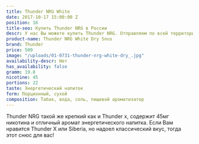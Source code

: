 ```yaml
---
title: Thunder NRG White
date: 2017-10-17 15:00:00 Z
position: 16
title-seo: Купить Thunder NRG в России
descr: У нас Вы можете купить Thunder NRG. Отправляем по всей территории России.
product-name: Thunder NRG White Dry Snus
brand: Thunder
price: 500
image: "/uploads/01-0731-thunder-nrg-white-dry_.jpg"
availability-descr: Нет
has_availability: false
gramm: 19.8
nicotine: 45
portions: 22
taste: Энергетический напиток
form: Порционный, сухой
composition: Табак, вода, соль, пищевой ароматизатор
---
```


Thunder NRG такой же крепкий как и Thunder x, содержит 45мг никотина и отличный аромат энергетического напитка.
Если Вам нравится Thunder X или Siberia, но надоел классический вкус, тогда этот снюс для вас!